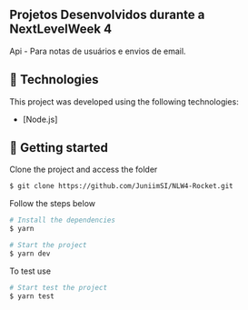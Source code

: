 ## Projetos Desenvolvidos durante a NextLevelWeek 4
Api - Para notas de usuários e envios de email.

## 🧪 Technologies

This project was developed using the following technologies:

- [Node.js]

## 🚀 Getting started

Clone the project and access the folder

```bash
$ git clone https://github.com/JuniimSI/NLW4-Rocket.git
```

Follow the steps below
```bash
# Install the dependencies
$ yarn

# Start the project
$ yarn dev
```

To test use
```bash
# Start test the project
$ yarn test
```

